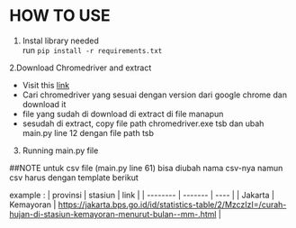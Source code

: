 # HOW TO USE

1. Instal library needed <br>
run ```pip install -r requirements.txt```<br>

2.Download Chromedriver and extract <br>
- Visit this <a href="https://developer.chrome.com/docs/chromedriver/downloads">link</a>
- Cari chromedriver yang sesuai dengan version dari google chrome dan download it
- file yang sudah di download di extract di file manapun
- sesudah di extract, copy file path chromedriver.exe tsb dan ubah main.py line 12 dengan file path tsb

3. Running main.py file

##NOTE
untuk csv file (main.py line 61) bisa diubah nama csv-nya namun csv harus dengan template berikut

example :
| provinsi | stasiun | link |
| -------- | ------- | ---- |
| Jakarta  | Kemayoran | https://jakarta.bps.go.id/id/statistics-table/2/MzczIzI=/curah-hujan-di-stasiun-kemayoran-menurut-bulan--mm-.html |
